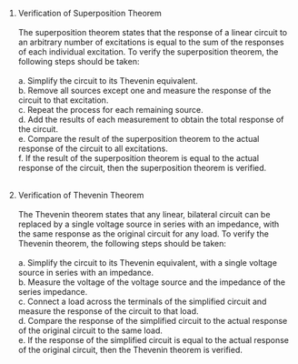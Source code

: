 
1. Verification of Superposition Theorem<br><br>
The superposition theorem states that the response of a linear circuit to an arbitrary number of excitations is equal to the sum of the responses of each individual excitation. To verify the superposition theorem, the following steps should be taken:<br><br>
a. Simplify the circuit to its Thevenin equivalent.<br>
b. Remove all sources except one and measure the response of the circuit to that excitation.<br>
c. Repeat the process for each remaining source.<br>
d. Add the results of each measurement to obtain the total response of the circuit.<br>
e. Compare the result of the superposition theorem to the actual response of the circuit to all excitations.<br>
f. If the result of the superposition theorem is equal to the actual response of the circuit, then the superposition theorem is verified.<br><br>

2. Verification of Thevenin Theorem<br><br>
The Thevenin theorem states that any linear, bilateral circuit can be replaced by a single voltage source in series with an impedance, with the same response as the original circuit for any load. To verify the Thevenin theorem, the following steps should be taken:<br><br>
a. Simplify the circuit to its Thevenin equivalent, with a single voltage source in series with an impedance.<br>
b. Measure the voltage of the voltage source and the impedance of the series impedance.<br>
c. Connect a load across the terminals of the simplified circuit and measure the response of the circuit to that load.<br>
d. Compare the response of the simplified circuit to the actual response of the original circuit to the same load.<br>
e.  If the response of the simplified circuit is equal to the actual response of the original circuit, then the Thevenin theorem is verified.<br>
